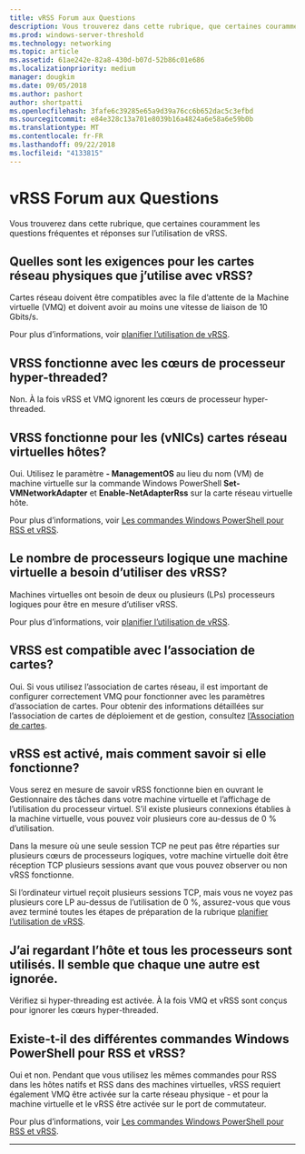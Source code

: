 ```yaml
---
title: vRSS Forum aux Questions
description: Vous trouverez dans cette rubrique, que certaines couramment les questions fréquentes et réponses sur l’utilisation de vRSS.
ms.prod: windows-server-threshold
ms.technology: networking
ms.topic: article
ms.assetid: 61ae242e-82a8-430d-b07d-52b86c01e686
ms.localizationpriority: medium
manager: dougkim
ms.date: 09/05/2018
ms.author: pashort
author: shortpatti
ms.openlocfilehash: 3fafe6c39285e65a9d39a76cc6b652dac5c3efbd
ms.sourcegitcommit: e84e328c13a701e8039b16a4824a6e58a6e59b0b
ms.translationtype: MT
ms.contentlocale: fr-FR
ms.lasthandoff: 09/22/2018
ms.locfileid: "4133815"
---
```

# vRSS Forum aux Questions

Vous trouverez dans cette rubrique, que certaines couramment les questions fréquentes et réponses sur l’utilisation de vRSS.

## Quelles sont les exigences pour les cartes réseau physiques que j’utilise avec vRSS?

Cartes réseau doivent être compatibles avec la file d’attente de la Machine virtuelle \(VMQ\) et doivent avoir au moins une vitesse de liaison de 10 Gbits/s.

Pour plus d’informations, voir [planifier l’utilisation de vRSS](vrss-plan.md).

## VRSS fonctionne avec les cœurs de processeur hyper\-threaded?

Non. À la fois vRSS et VMQ ignorent les cœurs de processeur hyper\-threaded.

## VRSS fonctionne pour les \(vNICs\) cartes réseau virtuelles hôtes?

Oui. Utilisez le paramètre **- ManagementOS** au lieu du nom \(VM\) de machine virtuelle sur la commande Windows PowerShell **Set-VMNetworkAdapter** et **Enable-NetAdapterRss** sur la carte réseau virtuelle hôte.

Pour plus d’informations, voir [Les commandes Windows PowerShell pour RSS et vRSS](vrss-wps.md).

## Le nombre de processeurs logique une machine virtuelle a besoin d’utiliser des vRSS?

Machines virtuelles ont besoin de deux ou plusieurs \(LPs\) processeurs logiques pour être en mesure d’utiliser vRSS.

Pour plus d’informations, voir [planifier l’utilisation de vRSS](vrss-plan.md).

## VRSS est compatible avec l’association de cartes?

Oui. Si vous utilisez l’association de cartes réseau, il est important de configurer correctement VMQ pour fonctionner avec les paramètres d’association de cartes. Pour obtenir des informations détaillées sur l’association de cartes de déploiement et de gestion, consultez [l’Association de cartes](https://docs.microsoft.com/windows-server/networking/technologies/nic-teaming/nic-teaming).

## vRSS est activé, mais comment savoir si elle fonctionne? 

Vous serez en mesure de savoir vRSS fonctionne bien en ouvrant le Gestionnaire des tâches dans votre machine virtuelle et l’affichage de l’utilisation du processeur virtuel. S’il existe plusieurs connexions établies à la machine virtuelle, vous pouvez voir plusieurs core au-dessus de 0 % d’utilisation.

Dans la mesure où une seule session TCP ne peut pas être réparties sur plusieurs cœurs de processeurs logiques, votre machine virtuelle doit être réception TCP plusieurs sessions avant que vous pouvez observer ou non vRSS fonctionne.

Si l’ordinateur virtuel reçoit plusieurs sessions TCP, mais vous ne voyez pas plusieurs core LP au-dessus de l’utilisation de 0 %, assurez-vous que vous avez terminé toutes les étapes de préparation de la rubrique [planifier l’utilisation de vRSS](vrss-plan.md).

## J’ai regardant l’hôte et tous les processeurs sont utilisés. Il semble que chaque une autre est ignorée.
  
Vérifiez si hyper-threading est activée. À la fois VMQ et vRSS sont conçus pour ignorer les cœurs hyper\-threaded.

## Existe-t-il des différentes commandes Windows PowerShell pour RSS et vRSS?

Oui et non. Pendant que vous utilisez les mêmes commandes pour RSS dans les hôtes natifs et RSS dans des machines virtuelles, vRSS requiert également VMQ être activée sur la carte réseau physique - et pour la machine virtuelle et le vRSS être activée sur le port de commutateur.

Pour plus d’informations, voir [Les commandes Windows PowerShell pour RSS et vRSS](vrss-wps.md).

---
